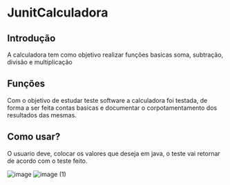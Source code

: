 # JunitCalculadora

## Introdução

A calculadora tem como objetivo realizar funções basicas
soma, subtração, divisão e multiplicação

## Funções
  
Com o objetivo de estudar teste software a calculadora foi testada, 
de forma a ser feita contas basicas e documentar o corpotamentamento 
dos resultados das mesmas.

## Como usar?

  O usuario deve, colocar os valores que deseja em java, o teste vai
  retornar de acordo com o teste feito.
            
![image](https://github.com/GabrielSichoski/Calcudora/assets/104863390/57d22a55-0456-4f3b-8d53-eebab31fb1c7)
![image (1)](https://github.com/GabrielSichoski/Calcudora/assets/104863390/cc6d53d1-ec6b-4bbe-b544-00a791392fc9)
